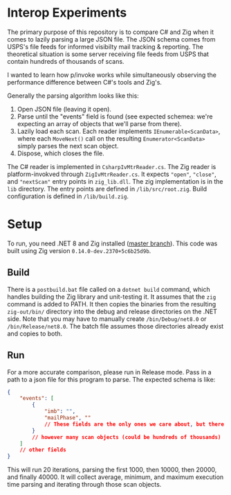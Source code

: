 # Interop Experiments

The primary purpose of this repository is to compare C# and Zig when it comes to lazily parsing a large JSON file.
The JSON schema comes from USPS's file feeds for informed visibilty mail tracking & reporting.
The theoretical situation is some server receiving file feeds from USPS that contain hundreds of thousands of scans.

I wanted to learn how p/invoke works while simultaneously observing the performance difference between C#'s tools and Zig's.

Generally the parsing algorithm looks like this:
1. Open JSON file (leaving it open).
2. Parse until the "events" field is found (see expected schemea: we're expecting an array of objects that we'll parse from there).
3. Lazily load each scan. Each reader implements `IEnumerable<ScanData>`, where each `MoveNext()` call on the resulting `Enumerator<ScanData>` simply parses the next scan object.
4. Dispose, which closes the file.

The C# reader is implemented in `CsharpIvMtrReader.cs`. The Zig reader is platform-invokved through `ZigIvMtrReader.cs`.
It expects `"open"`, `"close"`, and `"nextScan"` entry points in `zig_lib.dll`.
The zig implementation is in the `lib` directory. The entry points are defined in `/lib/src/root.zig`.
Build configuration is defined in `/lib/build.zig`.

# Setup

To run, you need .NET 8 and Zig installed ([master branch](https://ziglang.org/download/)).
This code was built using Zig version `0.14.0-dev.2370+5c6b25d9b`.

## Build

There is a `postbuild.bat` file called on a `dotnet build` command, which handles building the Zig library and unit-testing it.
It assumes that the `zig` command is added to PATH.
It then copies the binaries from the resulting `zig-out/bin/` directory into the debug and release directories on the .NET side.
Note that you may have to manually create `/bin/Debug/net8.0` or `/bin/Release/net8.0`. The batch file assumes those directories already exist and copies to both.

## Run

For a more accurate comparison, please run in Release mode.
Pass in a path to a json file for this program to parse.
The expected schema is like:
```json
{
    "events": [
        {
            "imb": "",
            "mailPhase", ""
            // These fields are the only ones we care about, but there are several other fields
        }
        // however many scan objects (could be hundreds of thousands)
    ]
    // other fields
}
```
This will run 20 iterations, parsing the first 1000, then 10000, then 20000, and finally 40000.
It will collect average, minimum, and maximum execution time parsing and iterating through those scan objects.
